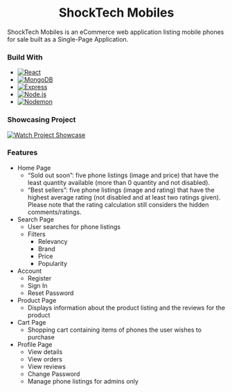 <h1 align="center">ShockTech Mobiles</h1>

ShockTech Mobiles is an eCommerce web application listing mobile phones for sale built as a Single-Page Application.

### Build With

* [![React][React.js]][React-url]
* [![MongoDB][MongoDb]][MongoDB-url]
* [![Express][Express]][Express-url]
* [![Node.js][Node.js]][Node-url]
* [![Nodemon][Nodemon]][Nodemon-url]

### Showcasing Project

[![Watch Project Showcase]()](https://youtu.be/erIMt7pJfPk)

### Features

- Home Page
  - “Sold out soon”: five phone listings (image and price) that have the least quantity available (more than 0 quantity and not disabled).
  - “Best sellers”: five phone listings (image and rating) that have the highest average rating (not disabled and at least two ratings given). Please note that the rating calculation still considers the hidden comments/ratings.
- Search Page
  - User searches for phone listings
  - Filters
    - Relevancy
    - Brand
    - Price
    - Popularity
- Account
  - Register
  - Sign In
  - Reset Password
- Product Page
  - Displays information about the product listing and the reviews for the product
- Cart Page
  - Shopping cart containing items of phones the user wishes to purchase
- Profile Page
  - View details
  - View orders
  - View reviews
  - Change Password
  - Manage phone listings for admins only

[React.js]: https://img.shields.io/badge/React-20232A?style=for-the-badge&logo=react&logoColor=61DAFB
[React-url]: https://reactjs.org/
[MongoDB]: https://img.shields.io/badge/MongoDB-242422?style=for-the-badge&logo=mongodb&logoColor=47A248
[MongoDB-url]: https://www.mongodb.com/
[Express]: https://img.shields.io/badge/Express-FFFFFF?style=for-the-badge&logo=express&logoColor=000000
[Express-url]: https://expressjs.com/
[Node.js]: https://img.shields.io/badge/Node.js-000000?style=for-the-badge&logo=node.js&logoColor=339933
[Node-url]: https://nodejs.org/en
[Nodemon]: https://img.shields.io/badge/Nodemon-000000?style=for-the-badge&logo=nodemon&logoColor=76D04B
[Nodemon-url]: https://nodemon.io/

